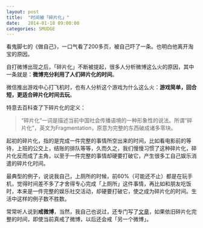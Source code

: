 ```yaml
---
layout: post
title:  "时间被「碎片化」"
date:   2014-01-18 09:00:00
categories: SMUDGE
---
```


看鬼脚七的《做自己》，一口气看了200多页，被自己吓了一条。也明白他离开淘宝的原因。

自打微博出现之后，「碎片化」不断被提起，很多人分析微博这么火的原因，其中一条就是：**微博充分利用了人们碎片化的时间**。

微信推出游戏中心打飞机时，也有人分析这个游戏为什么这么火：**游戏简单，回合短，更适合碎片化时间去玩**。

特意去百科查了下碎片化的定义：

> “碎片化”一词是描述当前中国社会传播语境的一种形象性的说法。所谓“碎片化”，英文为Fragmentation，原意为完整的东西破成诸多零块。

起初的碎片化，指的是完成一件完整的事情所空出来的时间，比如看电影前的等待，上班的公交上，结账的排队等等，久而久之，我们慢慢习惯了这种碎片化，碎片化反而成了主角，以至于一件完整的事情却硬要打破它，产生很多工自己娱乐消遣的碎片化时间。

最典型的例子，说说我自己，上厕所的时候，前60%（可能还不止）都是在玩手机，觉得时间差不多了才舍得专心完成「上厕所」这件事情，再比如和朋友吃饭时，本来是一件完整的娱乐社交活动，却硬要打破它，使之成为碎片化的时间。生活中这样的例子数不胜数。

常常听人说到**戒微博**，当然，我自己也说过，还专门写了[文章](http://laopopo.duapp.com/post/one/229)，如果依旧碎片化完整的时间，即使当前真戒了微博，以后还会戒「另一个微博」。


